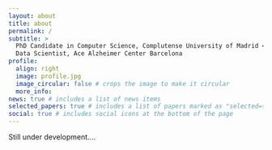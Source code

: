 ```yaml
---
layout: about
title: about
permalink: /
subtitle: > 
  PhD Candidate in Computer Science, Complutense University of Madrid <br>
  Data Scientist, Ace Alzheimer Center Barcelona
profile:
  align: right
  image: profile.jpg
  image_circular: false # crops the image to make it circular
  more_info: 
news: true # includes a list of news items
selected_papers: true # includes a list of papers marked as "selected={true}"
social: true # includes social icons at the bottom of the page
---
```


Still under development....

